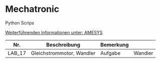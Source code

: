# Mechatronic
Python Scrips

[Weiterführenden Informationen unter: AMESYS](https://www.amesys.de)

|Nr.  |Beschreibung   |Bemerkung   |   |
|---|---|---|---|
|LAB_17|Gleichstrommotor, Wandler                       |Aufgabe	    |Wandler   |

